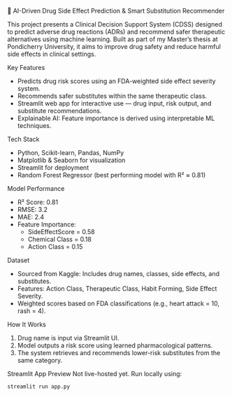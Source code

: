 💊 AI-Driven Drug Side Effect Prediction & Smart Substitution Recommender

This project presents a Clinical Decision Support System (CDSS) designed to predict adverse drug reactions (ADRs) and recommend safer therapeutic alternatives using machine learning. Built as part of my Master’s thesis at Pondicherry University, it aims to improve drug safety and reduce harmful side effects in clinical settings.

Key Features
- Predicts drug risk scores using an FDA-weighted side effect severity system.
- Recommends safer substitutes within the same therapeutic class.
- Streamlit web app for interactive use — drug input, risk output, and substitute recommendations.
- Explainable AI: Feature importance is derived using interpretable ML techniques.

Tech Stack
- Python, Scikit-learn, Pandas, NumPy
- Matplotlib & Seaborn for visualization
- Streamlit for deployment
- Random Forest Regressor (best performing model with R² ≈ 0.81)

Model Performance
- R² Score: 0.81
- RMSE: 3.2
- MAE: 2.4
- Feature Importance:  
  - SideEffectScore = 0.58  
  - Chemical Class = 0.18  
  - Action Class = 0.15

Dataset
- Sourced from Kaggle: Includes drug names, classes, side effects, and substitutes.
- Features: Action Class, Therapeutic Class, Habit Forming, Side Effect Severity.
- Weighted scores based on FDA classifications (e.g., heart attack = 10, rash = 4).

How It Works
1. Drug name is input via Streamlit UI.
2. Model outputs a risk score using learned pharmacological patterns.
3. The system retrieves and recommends lower-risk substitutes from the same category.

Streamlit App Preview
Not live-hosted yet. Run locally using:
```VSCode
streamlit run app.py
